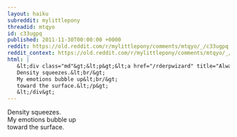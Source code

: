 ```yaml
---
layout: haiku
subreddit: mylittlepony
threadid: mtqyo
id: c33ugpq
published: 2011-11-30T00:00:00 +0000
reddit: https://old.reddit.com/r/mylittlepony/comments/mtqyo/_/c33ugpq
reddit_context: https://old.reddit.com/r/mylittlepony/comments/mtqyo/_/c33ugpq?context=3
html: |
   &lt;div class="md"&gt;&lt;p&gt;&lt;a href="/rderpwizard" title="Always Relevant / Flowers Grown By Candlelight / Paper Bag Princess"&gt;&lt;/a&gt;
   Density squeezes.&lt;br/&gt;
   My emotions bubble up&lt;br/&gt;
   toward the surface.&lt;/p&gt;
   &lt;/div&gt;
---
```


[](/rderpwizard "Always Relevant / Flowers Grown By Candlelight / Paper Bag Princess")
Density squeezes.  
My emotions bubble up  
toward the surface.